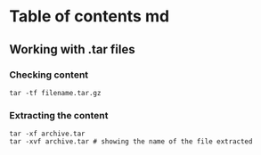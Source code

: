 # 

# Table of contents md

## Working with .tar files 

### Checking content
```console
tar -tf filename.tar.gz
```

### Extracting the content 
```console
tar -xf archive.tar
tar -xvf archive.tar # showing the name of the file extracted 
```



